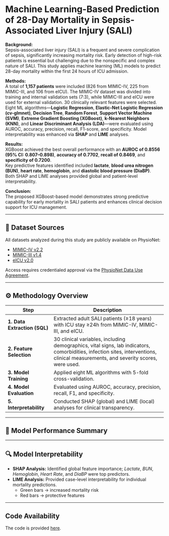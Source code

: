 # Machine Learning-Based Prediction of 28-Day Mortality in Sepsis-Associated Liver Injury (SALI)

**Background:**  
Sepsis-associated liver injury (SALI) is a frequent and severe complication of sepsis, significantly increasing mortality risk. Early detection of high-risk patients is essential but challenging due to the nonspecific and complex nature of SALI. This study applies machine learning (ML) models to predict 28-day mortality within the first 24 hours of ICU admission.

**Methods:**  
A total of **1,157 patients** were included (826 from MIMIC-IV, 225 from MIMIC-III, and 106 from eICU). The MIMIC-IV dataset was divided into training and internal validation sets (7:3), while MIMIC-III and eICU were used for external validation. 30 clinically relevant features were selected. Eight ML algorithms—**Logistic Regression**, **Elastic-Net Logistic Regression (cv-glmnet)**, **Decision Tree**, **Random Forest**, **Support Vector Machine (SVM)**, **Extreme Gradient Boosting (XGBoost)**, **k-Nearest Neighbors (KNN)**, and **Linear Discriminant Analysis (LDA)**—were evaluated using AUROC, accuracy, precision, recall, F1-score, and specificity. Model interpretability was enhanced via **SHAP** and **LIME** analyses.

**Results:**  
XGBoost achieved the best overall performance with an **AUROC of 0.8556 (95% CI: 0.807–0.898)**, **accuracy of 0.7702**, **recall of 0.8469**, and **specificity of 0.7200**.  
Key predictive features identified included **lactate**, **blood urea nitrogen (BUN)**, **heart rate**, **hemoglobin**, and **diastolic blood pressure (DiaBP)**.  
Both SHAP and LIME analyses provided global and patient-level interpretability.

**Conclusion:**  
The proposed XGBoost-based model demonstrates strong predictive capability for early mortality in SALI patients and enhances clinical decision support for ICU management.

---

## 🧩 Dataset Sources

All datasets analyzed during this study are publicly available on PhysioNet:
- [MIMIC-IV v2.2](https://physionet.org/content/mimiciv/2.2/)
- [MIMIC-III v1.4](https://physionet.org/content/mimiciii/1.4/)
- [eICU v2.0](https://physionet.org/content/eicu-crd/2.0/)

Access requires credentialed approval via the [PhysioNet Data Use Agreement](https://physionet.org/about/licenses/).

---

## ⚙️ Methodology Overview

| Step | Description |
|------|--------------|
| **1. Data Extraction (SQL)** | Extracted adult SALI patients (≥18 years) with ICU stay ≥24h from MIMIC-IV, MIMIC-III, and eICU. |
| **2. Feature Selection** | 30 clinical variables, including demographics, vital signs, lab indicators, comorbidities, infection sites, interventions, clinical measurements, and severity scores, were used. |
| **3. Model Training** | Applied eight ML algorithms with 5-fold cross-validation. |
| **4. Model Evaluation** | Evaluated using AUROC, accuracy, precision, recall, F1, and specificity. |
| **5. Interpretability** | Conducted SHAP (global) and LIME (local) analyses for clinical transparency. |

---


## 🧮 Model Performance Summary

---

## 🔍 Model Interpretability

- **SHAP Analysis:** Identified global feature importance; *Lactate*, *BUN*, *Hemoglobin*, *Heart Rate*, and *DiaBP* were top predictors.  
- **LIME Analysis:** Provided case-level interpretability for individual mortality predictions.  
  - Green bars → increased mortality risk  
  - Red bars → protective features
 
---

## Code Availability

The code is provided [here](https://drive.google.com/drive/folders/1vuUVePIsRNfKCt5bVJPKsBdrT7vsfaVq?usp=sharing).



